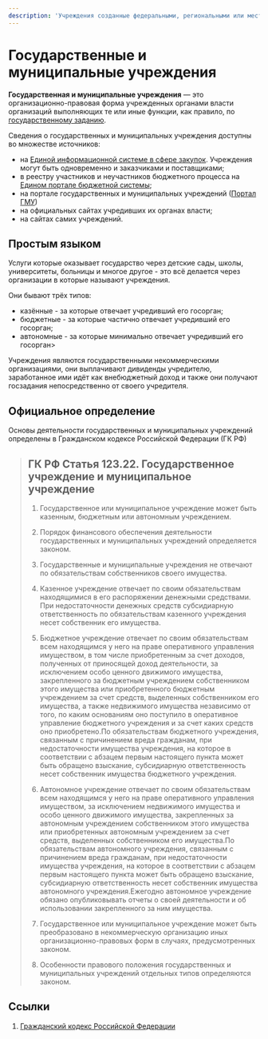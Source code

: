 ```yaml
---
description: 'Учреждения созданные федеральными, региональными или местными властями.'
---
```


# Государственные и муниципальные учреждения

**Государственная и муниципальные учреждения**  — это организационно-правовая форма учрежденных органами власти организаций выполняющих те или иные функции, как правило, по [государственному заданию](../datatypes/govtasks.md). 

Сведения о государственных и муниципальных учреждения доступны во множестве источников:

* на [Единой информационной системе в сфере закупок](../gis/public/eis.md). Учреждения могут быть одновременно и заказчиками и поставщиками;
* в реестру участников и неучастников бюджетного процесса на [Едином портале бюджетной системы](../gis/public/epbs.md);
* на портале государственных и муниципальных учреждений \([Портал ГМУ](../gis/public/portalgmu.md)\) 
* на официальных сайтах учредивших их органах власти;
* на сайтах самих учреждений.

## Простым языком

Услуги которые оказывает государство через детские сады, школы, университеты, больницы и многое другое - это всё делается через организации в которые называют учреждения. 

Они бывают трёх типов:

* казённые - за которые отвечает учредивший его госорган;
* бюджетные - за которые частично отвечает учредивший его госорган;
* автономные - за которые минимально отвечает учредивший его госорган&gt;

Учреждения являются государственными некоммерческими организациями, они выплачивают дивиденды учредителю, заработанное ими идёт как внебюджетный доход и также они получают госзадания непосредственно от своего учредителя. 

## Официальное определение

Основы деятельности государственных и муниципальных учреждений определены в Гражданском кодексе Российской Федерации \(ГК РФ\)

> ## ГК РФ Статья 123.22. Государственное учреждение и муниципальное учреждение
>
> 1. Государственное или муниципальное учреждение может быть казенным, бюджетным или автономным учреждением.
>
> 2. Порядок финансового обеспечения деятельности государственных и муниципальных учреждений определяется законом.
>
> 3. Государственные и муниципальные учреждения не отвечают по обязательствам собственников своего имущества.
>
> 4. Казенное учреждение отвечает по своим обязательствам находящимися в его распоряжении денежными средствами. При недостаточности денежных средств субсидиарную ответственность по обязательствам казенного учреждения несет собственник его имущества.
>
> 5. Бюджетное учреждение отвечает по своим обязательствам всем находящимся у него на праве оперативного управления имуществом, в том числе приобретенным за счет доходов, полученных от приносящей доход деятельности, за исключением особо ценного движимого имущества, закрепленного за бюджетным учреждением собственником этого имущества или приобретенного бюджетным учреждением за счет средств, выделенных собственником его имущества, а также недвижимого имущества независимо от того, по каким основаниям оно поступило в оперативное управление бюджетного учреждения и за счет каких средств оно приобретено.По обязательствам бюджетного учреждения, связанным с причинением вреда гражданам, при недостаточности имущества учреждения, на которое в соответствии с абзацем первым настоящего пункта может быть обращено взыскание, субсидиарную ответственность несет собственник имущества бюджетного учреждения.
>
> 6. Автономное учреждение отвечает по своим обязательствам всем находящимся у него на праве оперативного управления имуществом, за исключением недвижимого имущества и особо ценного движимого имущества, закрепленных за автономным учреждением собственником этого имущества или приобретенных автономным учреждением за счет средств, выделенных собственником его имущества.По обязательствам автономного учреждения, связанным с причинением вреда гражданам, при недостаточности имущества учреждения, на которое в соответствии с абзацем первым настоящего пункта может быть обращено взыскание, субсидиарную ответственность несет собственник имущества автономного учреждения.Ежегодно автономное учреждение обязано опубликовывать отчеты о своей деятельности и об использовании закрепленного за ним имущества.
>
> 7. Государственное или муниципальное учреждение может быть преобразовано в некоммерческую организацию иных организационно-правовых форм в случаях, предусмотренных законом.
>
> 8. Особенности правового положения государственных и муниципальных учреждений отдельных типов определяются законом.



## Ссылки

1. [Гражданский кодекс Российской Федерации](https://base.garant.ru/10164072/)

